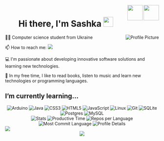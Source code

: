 <div>
 <!-- Day and Night icons -->
  <a href="https://github.com/settings/appearance#gh-light-mode-only">  
  <img src="https://raw.githubusercontent.com/Tarikul-Islam-Anik/Animated-Fluent-Emojis/master/Emojis/Travel%20and%20places/Sun%20with%20Face.png" width="50" align="right" />
  </a>

  <a href="https://github.com/settings/appearance#gh-dark-mode-only">
  <img src="https://raw.githubusercontent.com/Tarikul-Islam-Anik/Animated-Fluent-Emojis/master/Emojis/Travel%20and%20places/First%20Quarter%20Moon%20Face.png" width="50" align="right" />
  </a>
</div>

</div><h1 align="center">Hi there, I'm <a target="_blank">Sashka</a> 
<img src="https://github.com/blackcater/blackcater/raw/main/images/Hi.gif" height="32"/></h1>
<a href="https://ibb.co/DfsV2zX"><img src="https://i.ibb.co/DfsV2zX/966c87d7abe6bc4ff7510aeb5b63ee30.jpg" alt="Profile Picture" border="0" align="right"/></a>
<p>👨‍🎓 Computer science student from Ukraine</p>
<p>📫 How to reach me: <a href="mailto:c.liamtseva.oleksandra@student.uzhnu.edu.ua"><img src="https://img.shields.io/badge/-Sashka-D14836?style=flat&logo=gmail&logoColor=white" /></a></p>
<p>💻 I'm passionate about developing innovative software solutions and learning new technologies.</p>
<p>🔗 In my free time, I like to read books, listen to music and learn new technologies or programming languages.</p>
 
<h2> I’m currently learning... </h2>
<div id="header" style="text-align: center;">
    <img src="https://img.shields.io/badge/-Arduino-00979D?style=for-the-badge&logo=Arduino&logoColor=white" alt="Arduino">
    <img src="https://img.shields.io/badge/java-%23ED8B00.svg?style=for-the-badge&logo=openjdk&logoColor=white" alt="Java">
     <img src="https://img.shields.io/badge/css3-%231572B6.svg?style=for-the-badge&logo=css3&logoColor=white" alt="CSS3">
    <img src="https://img.shields.io/badge/html5-%23E34F26.svg?style=for-the-badge&logo=html5&logoColor=white" alt="HTML5">
    <img src="https://img.shields.io/badge/javascript-%23323330.svg?style=for-the-badge&logo=javascript&logoColor=%23F7DF1E" alt="JavaScript">
    <img src="https://img.shields.io/badge/Linux-FCC624?style=for-the-badge&logo=linux&logoColor=black" alt="Linux">
    <img src="https://img.shields.io/badge/git-%23F05033.svg?style=for-the-badge&logo=git&logoColor=white" alt="Git">
    <img src="https://img.shields.io/badge/sqlite-%2307405e.svg?style=for-the-badge&logo=sqlite&logoColor=white" alt="SQLite">
    <img src="https://img.shields.io/badge/postgres-%23316192.svg?style=for-the-badge&logo=postgresql&logoColor=white" alt="Postgres">
    <img src="https://img.shields.io/badge/mysql-4479A1.svg?style=for-the-badge&logo=mysql&logoColor=white" alt="MySQL">
</div>
 
<div id="header" align="center">
  <img src="http://github-profile-summary-cards.vercel.app/api/cards/stats?username=Sashka11111&theme=gruvbox" alt="Stats" />
  <img src="http://github-profile-summary-cards.vercel.app/api/cards/productive-time?username=Sashka11111&theme=gruvbox" alt="Productive Time" />
  <img src="http://github-profile-summary-cards.vercel.app/api/cards/repos-per-language?username=Sashka11111&theme=gruvbox" alt="Repos per Language" />
  <img src="http://github-profile-summary-cards.vercel.app/api/cards/most-commit-language?username=Sashka11111&theme=gruvbox" alt="Most Commit Language" />
  <img src="http://github-profile-summary-cards.vercel.app/api/cards/profile-details?username=Sashka11111&theme=gruvbox" alt="Profile Details" />
</div>

<a href="https://github.com/jgphilpott/github-readme-activity-graph">
    <picture>
        <source media="(prefers-color-scheme: dark)" srcset="https://github-readme-activity-graph.vercel.app/graph?username=Sashka11111&theme=github-dark&area=true&hide_border=true&custom_title=Past%20Months%20Activity&color=ffffff&bg_color=0e1116">
        <img align="center" src="https://github-readme-activity-graph.vercel.app/graph?username=Sashka11111&theme=github-light&area=true&hide_border=true&custom_title=Past%20Months%20Activity">
    </picture>
</a>

<div align="center">
    <img src="https://komarev.com/ghpvc/?username=Sashka11111&color=green" />
</div>
